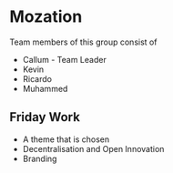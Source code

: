 # Mozation
Team members of this group consist of

* Callum - Team Leader
* Kevin
* Ricardo
* Muhammed 

## Friday Work
* A theme that is chosen
* Decentralisation and Open Innovation
* Branding

